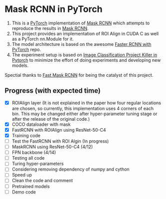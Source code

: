# Mask RCNN in PyTorch
1. This is a [PyTorch](https://github.com/pytorch/pytorch) implementation of [Mask RCNN](https://arxiv.org/abs/1703.06870) which attempts to reproduce the results in [Mask RCNN](https://arxiv.org/abs/1703.06870).
2. This project provides an implementation of ROI Align in CUDA C as well as a PyTorch nn.Module for it.
3. The model architecture is based on the awesome [Faster RCNN with PyTorch](https://github.com/longcw/faster_rcnn_pytorch) repo.
4. The experiment setup is based on [Image Classification Project Killer in Pytorch](https://github.com/felixgwu/img_classification_pk_pytorch) to minimize the effort of doing experiments and developing new models.

Spectial thanks to [Fast Mask RCNN](https://github.com/CharlesShang/FastMaskRCNN) for being the catalyst of this project.

## Progress (with expected time)
- [x] ROIAlign layer (It is not explained in the paper how four regular locations are chosen, so currently, this implementation uses 4 corners of each bin. This may be changed either after hyper-parameter tuning stage or after the release of the original code.)
- [x] COCO dataloader with mask
- [x] FastRCNN with ROIAlign using ResNet-50-C4
- [x] Training code
- [ ] Test the FastRCNN with ROI Algin (In progress)
- [ ] MaskRCNN using ResNet-50-C4 (4/12)
- [ ] FPN backbone (4/14)   
- [ ] Testing all code
- [ ] Turing hyper-parameters
- [ ] Considering removing dependency of numpy and cython
- [ ] Speed up
- [ ] Clean the code and comment
- [ ] Pretrained models
- [ ] Demo code
